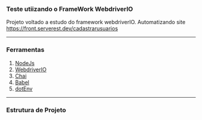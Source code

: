 ### Teste utiizando o FrameWork WebdriverIO

Projeto voltado a estudo do framework webdriverIO. 
Automatizando site https://front.serverest.dev/cadastrarusuarios

---

###  Ferramentas
1. [NodeJs](https://nodejs.org/pt/download/package-manager)
2. [WebdriverIO](https://webdriver.io/)
3. [Chai](https://www.chaijs.com/)
4. [Babel](https://babeljs.io/)
5. [dotEnv](https://www.npmjs.com/package/dotenv)
  
---
### Estrutura de Projeto


